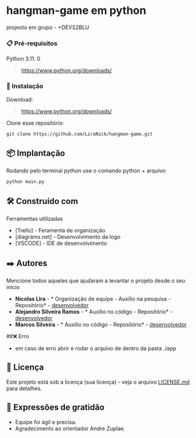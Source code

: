 # hangman-game em python
projeoto em grupo - +DEVS2BLU 

### 📋 Pré-requisitos

Python 3.11. 0

> https://www.python.org/downloads/

### 🔧 Instalação
Download:
> https://www.python.org/downloads/

Clone esse repositório:
```
git clone https://github.com/LiraNick/hangman-game.git
```

## 📦 Implantação
Rodando pelo terminal python use o comando python + arquivo:
```
python main.py
```

## 🛠️ Construído com

Ferramentas utilizadas

* [Trello] - Feramenta de organizaçâo
* [diagrams.net] - Desenvolvimento da logo
* [VSCODE] - IDE de desenvolvimento

## ✒️ Autores

Mencione todos aqueles que ajudaram a levantar o projeto desde o seu início


* **Nicolas Lira** - * Organização de equipe - Auxílio na pesquisa - Repositório* - [desenvolvedor](https://github.com/LiraNick)
* **Alejandro Silveira Ramos** - * Auxílio no código - Repositório* - [desenvolvedor](https://github.com/alejandrosilveiraramos/)
* **Marcos Silveira** - * Auxílio no código - Repositório* - [desenvolvedor](https://github.com/MQSilveira)

##❌ Erro

* em caso de erro abrir e rodar o arquivo de dentro da pasta ./app

## 📄 Licença

Este projeto está sob a licença (sua licença) - veja o arquivo [LICENSE.md](https://github.com/LiraNick/hangman-game/blob/main/LICENSE.md) para detalhes.

## 🎁 Expressões de gratidão


* Equipe foi ágil e precisa.
* Agradecimento ao orientador Andre Zuplae.



